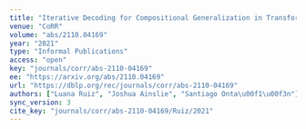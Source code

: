 ```yaml
---
title: "Iterative Decoding for Compositional Generalization in Transformers."
venue: "CoRR"
volume: "abs/2110.04169"
year: "2021"
type: "Informal Publications"
access: "open"
key: "journals/corr/abs-2110-04169"
ee: "https://arxiv.org/abs/2110.04169"
url: "https://dblp.org/rec/journals/corr/abs-2110-04169"
authors: ["Luana Ruiz", "Joshua Ainslie", "Santiago Onta\u00f1\u00f3n"]
sync_version: 3
cite_key: "journals/corr/abs-2110-04169/Ruiz/2021"
---
```

